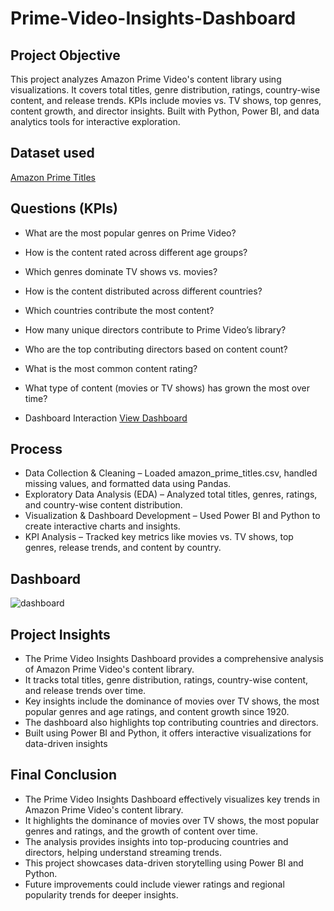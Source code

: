 # Prime-Video-Insights-Dashboard
## Project Objective
This project analyzes Amazon Prime Video's content library using visualizations. It covers total titles, genre distribution, ratings, country-wise content, and release trends. KPIs include movies vs. TV shows, top genres, content growth, and director insights. Built with Python, Power BI, and data analytics tools for interactive exploration.
## Dataset used
<a href="https://github.com/IshaGala/Prime-Video-Insights-Dashboard/blob/main/amazon_prime_titles.csv">Amazon Prime Titles</a>
## Questions (KPIs)
- What are the most popular genres on Prime Video?
- How is the content rated across different age groups?
- Which genres dominate TV shows vs. movies?
- How is the content distributed across different countries?
- Which countries contribute the most content?
- How many unique directors contribute to Prime Video’s library?
- Who are the top contributing directors based on content count?
- What is the most common content rating?
- What type of content (movies or TV shows) has grown the most over time?

- Dashboard Interaction <a href="https://github.com/IshaGala/Prime-Video-Insights-Dashboard/blob/main/dashboard.PNG">View Dashboard</a>

## Process
- Data Collection & Cleaning – Loaded amazon_prime_titles.csv, handled missing values, and formatted data using Pandas.
- Exploratory Data Analysis (EDA) – Analyzed total titles, genres, ratings, and country-wise content distribution.
- Visualization & Dashboard Development – Used Power BI and Python to create interactive charts and insights.
- KPI Analysis – Tracked key metrics like movies vs. TV shows, top genres, release trends, and content by country.

## Dashboard
![dashboard](https://github.com/user-attachments/assets/7d9212ef-8a46-4c06-afb8-cec05e700d68)

## Project Insights
- The Prime Video Insights Dashboard provides a comprehensive analysis of Amazon Prime Video's content library. 
- It tracks total titles, genre distribution, ratings, country-wise content, and release trends over time. 
- Key insights include the dominance of movies over TV shows, the most popular genres and age ratings, and content growth since 1920. 
- The dashboard also highlights top contributing countries and directors. 
- Built using Power BI and Python, it offers interactive visualizations for data-driven insights

## Final Conclusion
- The Prime Video Insights Dashboard effectively visualizes key trends in Amazon Prime Video's content library. 
- It highlights the dominance of movies over TV shows, the most popular genres and ratings, and the growth of content over time. 
- The analysis provides insights into top-producing countries and directors, helping understand streaming trends. 
- This project showcases data-driven storytelling using Power BI and Python. 
- Future improvements could include viewer ratings and regional popularity trends for deeper insights.
  
